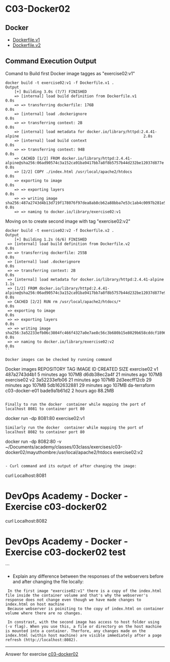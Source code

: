 # C03-Docker02

## Docker 
- [Dockerfile.v1](Dockerfile.v1)
- [Dockerfile.v2](Dockerfile.v2)

## Command Execution Output

Comand to Build first Docker image tagges as "exercise02:v1"

```
docker build -t exercise02:v1 -f Dockerfile.v1 .
Output
    [+] Building 3.0s (7/7) FINISHED                                                                                                  
    => [internal] load build definition from Dockerfile.v1                                                                      0.0s
    => => transferring dockerfile: 176B                                                                                         0.0s
    => [internal] load .dockerignore                                                                                            0.0s
    => => transferring context: 2B                                                                                              0.0s
    => [internal] load metadata for docker.io/library/httpd:2.4.41-alpine                                                       2.8s
    => [internal] load build context                                                                                            0.0s
    => => transferring context: 94B                                                                                             0.0s
    => CACHED [1/2] FROM docker.io/library/httpd:2.4.41-alpine@sha256:06ad90574c3a152ca91ba9417bb7a8f8b5757b44d232be12037d877e  0.0s
    => [2/2] COPY ./index.html /usr/local/apache2/htdocs                                                                        0.0s
    => exporting to image                                                                                                       0.0s
    => => exporting layers                                                                                                      0.0s
    => => writing image sha256:487a2743d4b13d719f178076f97dea8ab8cb62a88bba7e53c1ab4c0097b281e5                                 0.0s
    => => naming to docker.io/library/exercise02:v1   
```

Moving on to create second image with tag "exercise02:v2"
```
docker build -t exercise02:v2 -f Dockerfile.v2 .
Output
    [+] Building 1.2s (6/6) FINISHED                                                                                                  
 => [internal] load build definition from Dockerfile.v2                                                                      0.0s
 => => transferring dockerfile: 255B                                                                                         0.0s
 => [internal] load .dockerignore                                                                                            0.0s
 => => transferring context: 2B                                                                                              0.0s
 => [internal] load metadata for docker.io/library/httpd:2.4.41-alpine                                                       1.1s
 => [1/2] FROM docker.io/library/httpd:2.4.41-alpine@sha256:06ad90574c3a152ca91ba9417bb7a8f8b5757b44d232be12037d877e9f8f68e  0.0s
 => CACHED [2/2] RUN rm /usr/local/apache2/htdocs/*                                                                          0.0s
 => exporting to image                                                                                                       0.0s
 => => exporting layers                                                                                                      0.0s
 => => writing image sha256:3a52233efb06c3804fc466f4327a0e7ae8c56c3b680b15e8029b658cddcf1896                                 0.0s
 => => naming to docker.io/library/exercise02:v2                                                                             0.0s
``

Docker images can be checked by running command 
```
Docker images
REPOSITORY     TAG              IMAGE ID       CREATED          SIZE
exercise02     v1               487a2743d4b1   5 minutes ago    107MB
<none>         <none>           d6db38ec2a4f   21 minutes ago   107MB
exercise02     v2               3a52233efb06   21 minutes ago   107MB
<none>         <none>           2d3eecff12cb   29 minutes ago   107MB
<none>         <none>           5db162632881   29 minutes ago   107MB
da-terraform   c03-docker-e01   bade9a1b61d2   2 hours ago      88.2MB
```

Finally to run the docker  container while mapping the port of localhost 8081 to container port 80
```
docker run -dp 8081:80 exercise02:v1
```
Similarly run the docker  container while mapping the port of localhost 8082 to container port 80

```
docker run -dp 8082:80 -v ~/Documents/academy/classes/03class/exercises/c03-docker02/mayuthombre:/usr/local/apache2/htdocs exercise02:v2 
```

- Curl command and its output of after changing the image:
```
curl Localhost:8081                                                                                                                         
<h1>DevOps Academy - Docker - Exercise c03-docker02</h1>
curl Localhost:8082
<h1>DevOps Academy - Docker - Exercise c03-docker02 test</h1>
```

- Explain any difference between the responses of the webservers before and after changing the file locally:
```
 In the first image "exercise02:v1" there is a copy of the index.html file inside the container volume and that's why the webserver's response does not change even though we have made changes to index.html on host machine
 Because webserver is poiniting to the copy of index.html on container volume where there are no changes.
 
 In constrast, with the second image has access to host folder using (-v flag). When you use this, a file or directory on the host machine is mounted into a container. Therfore, any changes made on the index.html (within host machine) are visible immediately after a page refresh (http://localhost:8082).
```
***
Answer for exercise [c03-docker02](https://github.com/devopsacademyau/academy/blob/af3225a3436f263164e8daebc6bbd1ef3122b900/classes/03class/exercises/c03-docker02/README.md)